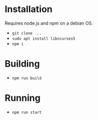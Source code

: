 # Installation

Requires node.js and npm on a debian OS.

- `git clone ...`
- `sudo apt install libncurses5`
- `npm i`

# Building

- `npm run build`

# Running

- `npm run start`
